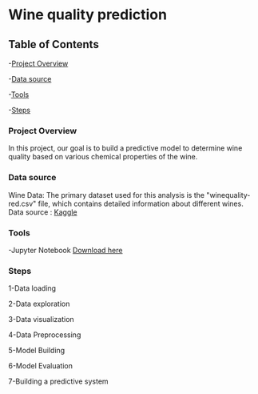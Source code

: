 # Wine quality prediction

## Table of Contents

 -[Project Overview](#Project-Overview)
 
 -[Data source](#Data-source)
 
 -[Tools](#Tools)
 
 -[Steps](#Steps)
 
### Project Overview

In this project, our goal is to build a predictive model to determine wine quality based on various chemical properties of the wine.
### Data source 

Wine Data: The primary dataset used for this analysis is the "winequality-red.csv" file, which contains detailed information about different wines.
Data source : [Kaggle](https://www.kaggle.com/datasets/uciml/red-wine-quality-cortez-et-al-2009)

### Tools

-Jupyter Notebook [Download here](https://www.anaconda.com/download/)

### Steps

1-Data loading

2-Data exploration

3-Data visualization

4-Data Preprocessing

5-Model Building

6-Model Evaluation

7-Building a predictive system

